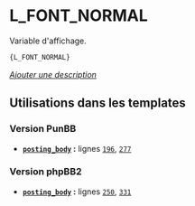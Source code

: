 # L_FONT_NORMAL


Variable d'affichage.

```html
{L_FONT_NORMAL}
```

[*Ajouter une description*](https://fa-tvars.appspot.com/var/L_FONT_NORMAL)

## Utilisations dans les templates

### Version PunBB
* __[`posting_body`](../tpl/var/punbb/posting_body.md#readme) :__ lignes [`196`](../tpl/src/punbb/posting_body.tpl#L196), [`277`](../tpl/src/punbb/posting_body.tpl#L277)

### Version phpBB2
* __[`posting_body`](../tpl/var/subsilver/posting_body.md#readme) :__ lignes [`250`](../tpl/src/subsilver/posting_body.tpl#L250), [`331`](../tpl/src/subsilver/posting_body.tpl#L331)